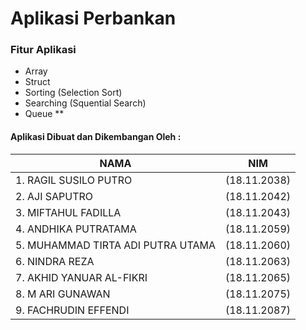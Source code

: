 # Aplikasi Perbankan

### Fitur Aplikasi

- Array
- Struct
- Sorting (Selection Sort)
- Searching (Squential Search)
- Queue **

#### Aplikasi Dibuat dan Dikembangan Oleh : 

NAMA | NIM
------------ | -------------
1. RAGIL SUSILO PUTRO	            |(18.11.2038)
2. AJI SAPUTRO		                  |(18.11.2042)
3. MIFTAHUL FADILLA	              |(18.11.2043)
4. ANDHIKA PUTRATAMA	              |(18.11.2059)
5. MUHAMMAD TIRTA ADI PUTRA UTAMA	|(18.11.2060)
6. NINDRA REZA		                  |(18.11.2063)
7. AKHID YANUAR AL-FIKRI	          |(18.11.2065)
8. M ARI GUNAWAN		                |(18.11.2075)
9. FACHRUDIN EFFENDI	              |(18.11.2087)

